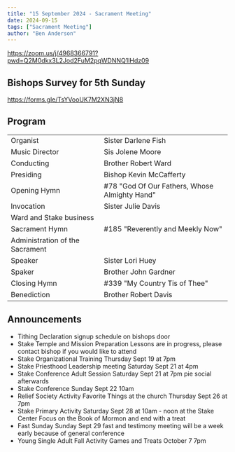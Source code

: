 ```yaml
---
title: "15 September 2024 - Sacrament Meeting"
date: 2024-09-15
tags: ["Sacrament Meeting"]
author: "Ben Anderson"
---
```


<https://zoom.us/j/4968366791?pwd=Q2M0dkx3L2Jod2FuM2pqWDNNQ1lHdz09>

## Bishops Survey for 5th Sunday 
<https://forms.gle/TsYVooUK7M2XN3jN8>

## Program

|                                 |                                               |
| ------------------------------- | --------------------------------------------- |
| Organist                        | Sister Darlene Fish                           |
| Music Director                  | Sis Jolene Moore                              |
| Conducting                      | Brother Robert Ward                           |
| Presiding                       | Bishop Kevin McCafferty                       |
| Opening Hymn                    | #78 "God Of Our Fathers, Whose Almighty Hand" |
| Invocation                      | Sister Julie Davis                            |
| Ward and Stake business         |                                               |
| Sacrament Hymn                  | #185 "Reverently and Meekly Now"              |
| Administration of the Sacrament |                                               |
| Speaker                         | Sister Lori Huey                              |
| Spaker                          | Brother John Gardner                          |
| Closing Hymn                    | #339 "My Country Tis of Thee"                 |
| Benediction                     | Brother Robert Davis                          |

## Announcements

- Tithing Declaration signup schedule on bishops door
- Stake Temple and Mission Preparation Lessons are in progress, please contact bishop if you would like to attend
- Stake Organizational Training Thursday Sept 19 at 7pm
- Stake Priesthood Leadership meeting Saturday Sept 21 at 4pm
- Stake Conference Adult Session Saturday Sept 21 at 7pm pie social afterwards
- Stake Conference Sunday Sept 22 10am
- Relief Society Activity Favorite Things at the church Thursday Sept 26 at 7pm
- Stake Primary Activity Saturday Sept 28 at 10am - noon at the Stake Center Focus on the Book of Mormon and end with a treat
- Fast Sunday Sunday Sept 29 fast and testimony meeting will be a week early because of general conference
- Young Single Adult Fall Activity Games and Treats October 7 7pm
